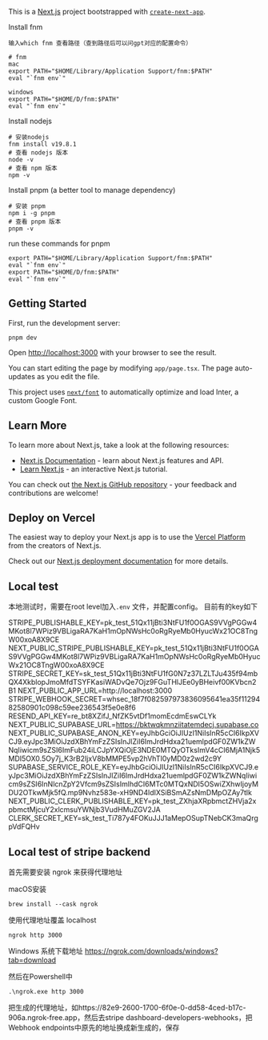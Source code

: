 This is a [Next.js](https://nextjs.org/) project bootstrapped with [`create-next-app`](https://github.com/vercel/next.js/tree/canary/packages/create-next-app).


Install fnm
```
输入which fnm 查看路径（查到路径后可以问gpt对应的配置命令）

# fnm
mac
export PATH="$HOME/Library/Application Support/fnm:$PATH"
eval "`fnm env`"

windows
export PATH="$HOME/D/fnm:$PATH"
eval "`fnm env`"
```

Install nodejs
```
# 安装nodejs
fnm install v19.8.1
# 查看 nodejs 版本
node -v
# 查看 npm 版本
npm -v
```

Install pnpm (a better tool to manage dependency)
```
# 安装 pnpm
npm i -g pnpm
# 查看 pnpm 版本
pnpm -v
```

run these commands for pnpm

```
export PATH="$HOME/Library/Application Support/fnm:$PATH"
eval "`fnm env`"
export PATH="$HOME/D/fnm:$PATH"
eval "`fnm env`"

```

## Getting Started

First, run the development server:

```
pnpm dev

```

Open [http://localhost:3000](http://localhost:3000) with your browser to see the result.

You can start editing the page by modifying `app/page.tsx`. The page auto-updates as you edit the file.

This project uses [`next/font`](https://nextjs.org/docs/basic-features/font-optimization) to automatically optimize and load Inter, a custom Google Font.

## Learn More

To learn more about Next.js, take a look at the following resources:

- [Next.js Documentation](https://nextjs.org/docs) - learn about Next.js features and API.
- [Learn Next.js](https://nextjs.org/learn) - an interactive Next.js tutorial.

You can check out [the Next.js GitHub repository](https://github.com/vercel/next.js/) - your feedback and contributions are welcome!

## Deploy on Vercel

The easiest way to deploy your Next.js app is to use the [Vercel Platform](https://vercel.com/new?utm_medium=default-template&filter=next.js&utm_source=create-next-app&utm_campaign=create-next-app-readme) from the creators of Next.js.

Check out our [Next.js deployment documentation](https://nextjs.org/docs/deployment) for more details.


## Local test
本地测试时，需要在root level加入`.env` 文件，并配置config。 目前有的key如下

STRIPE_PUBLISHABLE_KEY=pk_test_51Qx11jBti3NtFU1f0OGAS9VVgPGGw4MKot8l7WPiz9VBLigaRA7KaH1mOpNWsHc0oRgRyeMb0HyucWx21OC8TngW00xoA8X9CE
NEXT_PUBLIC_STRIPE_PUBLISHABLE_KEY=pk_test_51Qx11jBti3NtFU1f0OGAS9VVgPGGw4MKot8l7WPiz9VBLigaRA7KaH1mOpNWsHc0oRgRyeMb0HyucWx21OC8TngW00xoA8X9CE
STRIPE_SECRET_KEY=sk_test_51Qx11jBti3NtFU1fG0N7z37LZLTJu435f94mbQX4XkblopJmoMfdTSYFKasiWADvQe7Ojz9FGuTHlJEe0yBHeivf00KVbcn2B1
NEXT_PUBLIC_APP_URL=http://localhost:3000
STRIPE_WEBHOOK_SECRET=whsec_18f7f082597973836095641ea35f1129482580901c098c59ee236543f5e0e8f6
RESEND_API_KEY=re_bt8XZifJ_NfZK5vtDf1momEcdmEswCLYk
NEXT_PUBLIC_SUPABASE_URL=https://bktwqkmnziitatemdecj.supabase.co
NEXT_PUBLIC_SUPABASE_ANON_KEY=eyJhbGciOiJIUzI1NiIsInR5cCI6IkpXVCJ9.eyJpc3MiOiJzdXBhYmFzZSIsInJlZiI6ImJrdHdxa21uemlpdGF0ZW1kZWNqIiwicm9sZSI6ImFub24iLCJpYXQiOjE3NDE0MTQyOTksImV4cCI6MjA1Njk5MDI5OX0.5Oy7j_K3rB2IjxV8bMMPE5vp2hVhTI0yMD0z2wd2c9Y
SUPABASE_SERVICE_ROLE_KEY=eyJhbGciOiJIUzI1NiIsInR5cCI6IkpXVCJ9.eyJpc3MiOiJzdXBhYmFzZSIsInJlZiI6ImJrdHdxa21uemlpdGF0ZW1kZWNqIiwicm9sZSI6InNlcnZpY2Vfcm9sZSIsImlhdCI6MTc0MTQxNDI5OSwiZXhwIjoyMDU2OTkwMjk5fQ.mp9Nvhz583e-xH9ND4ldIXSiBSmAZsNmDMpOZAy7tlk
NEXT_PUBLIC_CLERK_PUBLISHABLE_KEY=pk_test_ZXhjaXRpbmctZHVja2xpbmctMjcuY2xlcmsuYWNjb3VudHMuZGV2JA
CLERK_SECRET_KEY=sk_test_Ti787y4FOKuJJJ1aMepOSupTNebCK3maQrgpVdFQHv
## Local test of stripe backend

首先需要安装 ngrok 来获得代理地址

macOS安装
```
brew install --cask ngrok
```

使用代理地址覆盖 localhost
```
ngrok http 3000
```

Windows 系统下载地址 https://ngrok.com/downloads/windows?tab=download

然后在Powershell中
```
.\ngrok.exe http 3000
```

把生成的代理地址，如https://82e9-2600-1700-6f0e-0-dd58-4ced-b17c-906a.ngrok-free.app，然后去stripe dashboard-developers-webhooks，把Webhook endpoints中原先的地址换成新生成的，保存